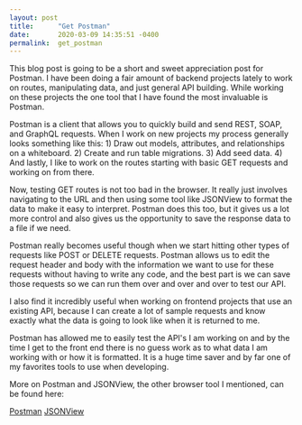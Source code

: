 ```yaml
---
layout: post
title:      "Get Postman"
date:       2020-03-09 14:35:51 -0400
permalink:  get_postman
---
```



This blog post is going to be a short and sweet appreciation post for Postman. I have been doing a fair amount of backend projects lately to work on routes, manipulating data, and just general API building. While working on these projects the one tool that I have found the most invaluable is Postman.

Postman is a client that allows you to quickly build and send REST, SOAP, and GraphQL requests. When I work on new projects my process generally looks something like this: 1) Draw out models, attributes, and relationships on a whiteboard. 2) Create and run table migrations. 3) Add seed data. 4) And lastly, I like to work on the routes starting with basic GET requests and working on from there. 

Now, testing GET routes is not too bad in the browser. It really just involves navigating to the URL and then using some tool like JSONView to format the data to make it easy to interpret. Postman does this too, but it gives us a lot more control and also gives us the opportunity to save the response data to a file if we need.

Postman really becomes useful though when we start hitting other types of requests like POST or DELETE requests. Postman allows us to edit the request header and body with the information we want to use for these requests without having to write any code, and the best part is we can save those requests so we can run them over and over and over to test our API. 

I also find it incredibly useful when working on frontend projects that use an existing API, because I can create a lot of sample requests and know exactly what the data is going to look like when it is returned to me.

Postman has allowed me to easily test the API's I am working on and by the time I get to the front end there is no guess work as to what data I am working with or how it is formatted. It is a huge time saver and by far one of my favorites tools to use when developing.

More on Postman and JSONView, the other browser tool I mentioned, can be found here:

[Postman](https://www.postman.com/)
[JSONView](https://chrome.google.com/webstore/detail/jsonview/chklaanhfefbnpoihckbnefhakgolnmc?hl=en)

